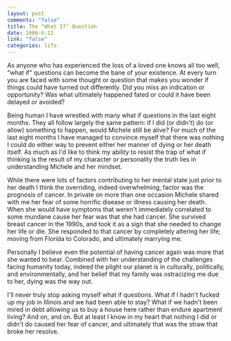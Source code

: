 ```yaml
--- 
layout: post
comments: "false"
title: The "What If" Question
date: 2006-6-12
link: "false"
categories: life
---
```

As anyone who has experienced the loss of a loved one knows all too well, "what if" questions can become the bane of your existence. At every turn you are faced with some thought or question that makes you wonder if things could have turned out differently. Did you miss an indication or opportunity? Was what ultimately happened fated or could it have been delayed or avoided?

Being human I have wrestled with many what if questions in the last eight months. They all follow largely the same pattern: if I did (or didn't) do (or allow) something to happen, would Michele still be alive? For much of the last eight months I have managed to convince myself that there was nothing I could do either way to prevent either her manner of dying or her death itself. As much as I'd like to think my ability to resist the trap of what if thinking is the result of my character or personality the truth lies in understanding Michele and her mindset.

While there were lots of factors contributing to her mental state just prior to her death I think the overriding, indeed overwhelming, factor was the prognosis of cancer. In private on more than one occasion Michele shared with me her fear of some horrific disease or illness causing her death. When she would have symptoms that weren't immediately correlated to some mundane cause her fear was that she had cancer. She survived breast cancer in the 1990s, and took it as a sign that she needed to change her life or die. She responded to that cancer by completely altering her life; moving from Florida to Colorado, and ultimately marrying me.

Personally I believe even the potential of having cancer again was more that she wanted to bear. Combined with her understanding of the challenges facing humanity today, indeed the plight our planet is in culturally, politically, and environmentally, and her belief that my family was ostracizing me due to her, dying was the way out.

I'll never truly stop asking myself what if questions. What if I hadn't fucked up my job in Illinois and we had been able to stay? What if we hadn't been mired in debt allowing us to buy a house here rather than endure apartment living? And on, and on. But at least I know in my heart that nothing I did or didn't do caused her fear of cancer, and ultimately that was the straw that broke her resolve.
